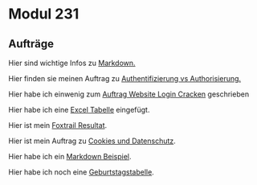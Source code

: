 # Modul 231

## Aufträge

Hier sind wichtige Infos zu [Markdown.](https://www.markdownguide.org/cheat-sheet/)

Hier finden sie meinen Auftrag zu [Authentifizierung vs Authorisierung.](https://github.com/IljaBellin/M231/blob/main/Aufträge/Authentifizierung%20vs%20Autorisierung.md)

Hier habe ich einwenig zum [Auftrag Website Login Cracken](https://github.com/IljaBellin/M231/blob/main/Aufträge/WebsiteCracken.md) geschrieben

Hier habe ich eine [Excel Tabelle](https://github.com/IljaBellin/M231/blob/main/Aufträge/geburtstage.png) eingefügt.

Hier ist mein [Foxtrail Resultat](https://github.com/IljaBellin/M231/blob/main/Aufträge/Foxtrail-Resultat.pdf).

Hier ist mein Auftrag zu [Cookies und Datenschutz](https://github.com/IljaBellin/M231/blob/main/Aufträge/Cookies.pdf).

Hier habe ich ein [Markdown Beispiel](https://github.com/IljaBellin/M231/blob/main/Aufträge/Pinguine.md).

Hier habe ich noch eine [Geburtstagstabelle](https://github.com/IljaBellin/M231/blob/main/Aufträge/geburtstage.png).

